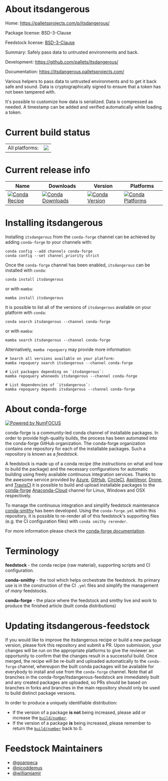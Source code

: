 About itsdangerous
==================

Home: https://palletsprojects.com/p/itsdangerous/

Package license: BSD-3-Clause

Feedstock license: [BSD-3-Clause](https://github.com/conda-forge/itsdangerous-feedstock/blob/main/LICENSE.txt)

Summary: Safely pass data to untrusted environments and back.

Development: https://github.com/pallets/itsdangerous/

Documentation: https://itsdangerous.palletsprojects.com/

Various helpers to pass data to untrusted environments and to get it
back safe and sound. Data is cryptographically signed to ensure that a
token has not been tampered with.

It's possible to customize how data is serialized. Data is compressed as
needed. A timestamp can be added and verified automatically while
loading a token.


Current build status
====================


<table><tr><td>All platforms:</td>
    <td>
      <a href="https://dev.azure.com/conda-forge/feedstock-builds/_build/latest?definitionId=3950&branchName=main">
        <img src="https://dev.azure.com/conda-forge/feedstock-builds/_apis/build/status/itsdangerous-feedstock?branchName=main">
      </a>
    </td>
  </tr>
</table>

Current release info
====================

| Name | Downloads | Version | Platforms |
| --- | --- | --- | --- |
| [![Conda Recipe](https://img.shields.io/badge/recipe-itsdangerous-green.svg)](https://anaconda.org/conda-forge/itsdangerous) | [![Conda Downloads](https://img.shields.io/conda/dn/conda-forge/itsdangerous.svg)](https://anaconda.org/conda-forge/itsdangerous) | [![Conda Version](https://img.shields.io/conda/vn/conda-forge/itsdangerous.svg)](https://anaconda.org/conda-forge/itsdangerous) | [![Conda Platforms](https://img.shields.io/conda/pn/conda-forge/itsdangerous.svg)](https://anaconda.org/conda-forge/itsdangerous) |

Installing itsdangerous
=======================

Installing `itsdangerous` from the `conda-forge` channel can be achieved by adding `conda-forge` to your channels with:

```
conda config --add channels conda-forge
conda config --set channel_priority strict
```

Once the `conda-forge` channel has been enabled, `itsdangerous` can be installed with `conda`:

```
conda install itsdangerous
```

or with `mamba`:

```
mamba install itsdangerous
```

It is possible to list all of the versions of `itsdangerous` available on your platform with `conda`:

```
conda search itsdangerous --channel conda-forge
```

or with `mamba`:

```
mamba search itsdangerous --channel conda-forge
```

Alternatively, `mamba repoquery` may provide more information:

```
# Search all versions available on your platform:
mamba repoquery search itsdangerous --channel conda-forge

# List packages depending on `itsdangerous`:
mamba repoquery whoneeds itsdangerous --channel conda-forge

# List dependencies of `itsdangerous`:
mamba repoquery depends itsdangerous --channel conda-forge
```


About conda-forge
=================

[![Powered by
NumFOCUS](https://img.shields.io/badge/powered%20by-NumFOCUS-orange.svg?style=flat&colorA=E1523D&colorB=007D8A)](https://numfocus.org)

conda-forge is a community-led conda channel of installable packages.
In order to provide high-quality builds, the process has been automated into the
conda-forge GitHub organization. The conda-forge organization contains one repository
for each of the installable packages. Such a repository is known as a *feedstock*.

A feedstock is made up of a conda recipe (the instructions on what and how to build
the package) and the necessary configurations for automatic building using freely
available continuous integration services. Thanks to the awesome service provided by
[Azure](https://azure.microsoft.com/en-us/services/devops/), [GitHub](https://github.com/),
[CircleCI](https://circleci.com/), [AppVeyor](https://www.appveyor.com/),
[Drone](https://cloud.drone.io/welcome), and [TravisCI](https://travis-ci.com/)
it is possible to build and upload installable packages to the
[conda-forge](https://anaconda.org/conda-forge) [Anaconda-Cloud](https://anaconda.org/)
channel for Linux, Windows and OSX respectively.

To manage the continuous integration and simplify feedstock maintenance
[conda-smithy](https://github.com/conda-forge/conda-smithy) has been developed.
Using the ``conda-forge.yml`` within this repository, it is possible to re-render all of
this feedstock's supporting files (e.g. the CI configuration files) with ``conda smithy rerender``.

For more information please check the [conda-forge documentation](https://conda-forge.org/docs/).

Terminology
===========

**feedstock** - the conda recipe (raw material), supporting scripts and CI configuration.

**conda-smithy** - the tool which helps orchestrate the feedstock.
                   Its primary use is in the construction of the CI ``.yml`` files
                   and simplify the management of *many* feedstocks.

**conda-forge** - the place where the feedstock and smithy live and work to
                  produce the finished article (built conda distributions)


Updating itsdangerous-feedstock
===============================

If you would like to improve the itsdangerous recipe or build a new
package version, please fork this repository and submit a PR. Upon submission,
your changes will be run on the appropriate platforms to give the reviewer an
opportunity to confirm that the changes result in a successful build. Once
merged, the recipe will be re-built and uploaded automatically to the
`conda-forge` channel, whereupon the built conda packages will be available for
everybody to install and use from the `conda-forge` channel.
Note that all branches in the conda-forge/itsdangerous-feedstock are
immediately built and any created packages are uploaded, so PRs should be based
on branches in forks and branches in the main repository should only be used to
build distinct package versions.

In order to produce a uniquely identifiable distribution:
 * If the version of a package **is not** being increased, please add or increase
   the [``build/number``](https://docs.conda.io/projects/conda-build/en/latest/resources/define-metadata.html#build-number-and-string).
 * If the version of a package **is** being increased, please remember to return
   the [``build/number``](https://docs.conda.io/projects/conda-build/en/latest/resources/define-metadata.html#build-number-and-string)
   back to 0.

Feedstock Maintainers
=====================

* [@goanpeca](https://github.com/goanpeca/)
* [@nicoddemus](https://github.com/nicoddemus/)
* [@williamjamir](https://github.com/williamjamir/)


